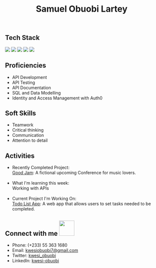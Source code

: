 <h1 align="center"> Samuel Obuobi Lartey </h1> 
<br /> 

## Tech Stack
<img src="https://img.shields.io/badge/HTML5-E34F26?logo=HTML5&logoColor=white&style=flat" /> <img src="https://img.shields.io/badge/CSS3-1572B6?logo=CSS3&logoColor=white&style=flat" /> <img src="https://img.shields.io/badge/JavaScript-F7DF1E?logo=JavaScript&logoColor=white&style=flat" /> <img src="https://img.shields.io/badge/Python-3776AB?logo=Python&logoColor=white&style=flat" /> <img src="https://img.shields.io/badge/Flask-000000?logo=Flask&logoColor=white&style=flat" /> <br />

## Proficiencies
* API Development
* API Testing
* API Documentation
* SQL and Data Modelling
* Identity and Access Management with Auth0
<!-- * Endpoint Authorization and Authentication -->
<!-- * Containerization with Docker -->

## Soft Skills
* Teamwork
* Critical thinking
* Communication
* Attention to detail

## Activities
* Recently Completed Project: <br/>
 [Good Jam](https://github.com/kwesiObuobi/good-jam): A fictional upcoming Conference for music lovers. <br/><br/>
* What I'm learning this week: <br/>
 Working with APIs <br/><br/>
* Current Project I'm Working On: <br/>
 [Todo List App](https://github.com/kwesiObuobi/to-do-list): A web app that allows users to set tasks needed to be completed.

## Connect with me <img src="https://raw.githubusercontent.com/TheDudeThatCode/TheDudeThatCode/master/Assets/Handshake.gif" width="50" height="50" style="display:inline;" />
* Phone: (+233) 55 363 1680
* Email: kwesiobuobi7@gmail.com
* Twitter: [kwesi_obuobi](https://twitter.com/kwesi_obuobi)
* LinkedIn: [kwesi-obuobi](https://www.linkedin.com/in/kwesi-obuobi)
<br/><br/>

<!-- ## Github Stats
[![Samuel Obuobi Lartey's GitHub stats](https://github-readme-stats.vercel.app/api?username=kwesiObuobi&count_private=true&show_icons=true&theme=dracula)](https://github.com/anuraghazra/github-readme-stats)
[![Top Langs](https://github-readme-stats.vercel.app/api/top-langs/?username=kwesiObuobi&layout=compact&theme=radical)](https://github.com/anuraghazra/github-readme-stats) -->
